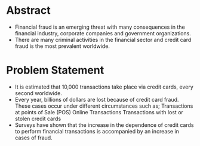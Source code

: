 # Abstract
- Financial fraud is an emerging threat with many consequences in the financial industry, corporate companies and government organizations.
- There are many criminal activities in the financial sector and credit card fraud is the most prevalent worldwide.

# Problem Statement
- It is estimated that 10,000 transactions take place via credit cards, every second worldwide.
- Every year, billions of dollars are lost because of credit card fraud. These cases occur under different circumstances such as;
    Transactions at points of Sale (POS)
    Online Transactions
    Transactions with lost or stolen credit cards
- Surveys have shown that the increase in the dependence of credit cards to perform financial transactions is accompanied by an increase in cases of fraud.
